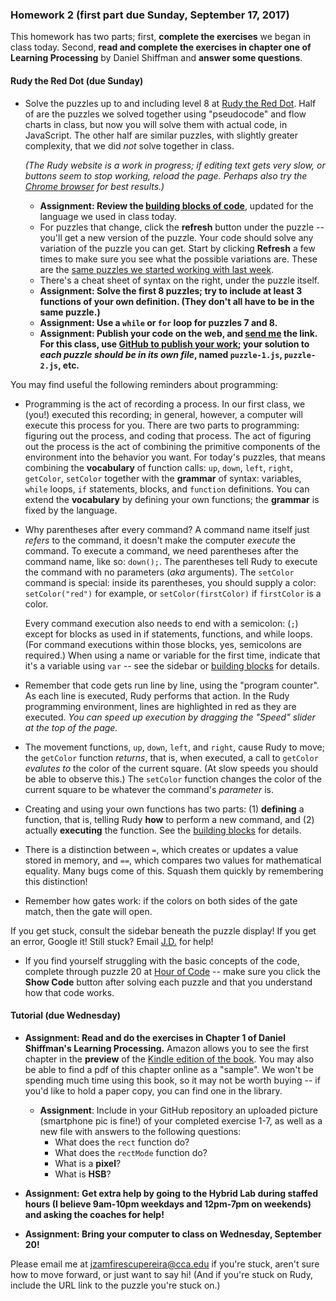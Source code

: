 ### Homework 2 (first part due Sunday, September 17, 2017)

This homework has two parts; first, **complete the exercises** we began in class today. Second, **read and complete the exercises in chapter one of Learning Processing** by Daniel Shiffman and **answer some questions**.

#### Rudy the Red Dot (due Sunday)

- Solve the puzzles up to and including level 8 at [Rudy the Red Dot](http://rudy.zamfi.net). Half of are the puzzles we solved together using "pseudocode" and flow charts in class, but now you will solve them with actual code, in JavaScript. The other half are similar puzzles, with slightly greater complexity, that we did *not* solve together in class.
  
  *(The Rudy website is a work in progress; if editing text gets very slow, or buttons seem to stop working, reload the page. Perhaps also try the [Chrome browser](http://google.com/chrome) for best results.)*
  
  - **Assignment: Review the [building blocks of code](../building-blocks.code.md)**, updated for the language we used in class today.
  - For puzzles that change, click the **refresh** button under the puzzle -- you'll get a new version of the puzzle. Your code should solve any variation of the puzzle you can get. Start by clicking **Refresh** a few times to make sure you see what the possible variations are. These are the [same puzzles we started working with last week](../puzzle-sheets.pdf).
  - There's a cheat sheet of syntax on the right, under the puzzle itself.
  - **Assignment: Solve the first 8 puzzles; try to include at least 3 functions of your own definition. (They don't all have to be in the same puzzle.)**
  - **Assignment: Use a `while` or `for` loop for puzzles 7 and 8.**
  - **Assignment: Publish your code on the web, and [send me](mailto:jzamfirescupereira@cca.edu) the link. For this class, use [GitHub to publish your work](http://github.com/zamfi/github-guide); your solution to *each puzzle should be in its own file*, named `puzzle-1.js`, `puzzle-2.js`, etc.**

You may find useful the following reminders about programming:

  - Programming is the act of recording a process. In our first class, we (you!) executed this recording; in general, however, a computer will execute this process for you. There are two parts to programming: figuring out the process, and coding that process. The act of figuring out the process is the act of combining the primitive components of the environment into the behavior you want. For today's puzzles, that means combining the **vocabulary** of function calls: `up`, `down`, `left`, `right`, `getColor`, `setColor` together with the **grammar** of syntax: variables, `while` loops, `if` statements, blocks, and `function` definitions. You can extend the **vocabulary** by defining your own functions; the **grammar** is fixed by the language.

  - Why parentheses after every command? A command name itself just *refers* to the command, it doesn't make the computer *execute* the command. To execute a command, we need parentheses after the command name, like so: `down();`. The parentheses tell Rudy to execute the command with no parameters (*aka* arguments). The `setColor` command is special: inside its parentheses, you should supply a color: `setColor("red")` for example, or `setColor(firstColor)` if `firstColor` is a color.
    
    Every command execution also needs to end with a semicolon: (`;`) except for blocks as used in if statements, functions, and while loops. (For command executions within those blocks, yes, semicolons are required.) When using a name or variable for the first time, indicate that it's a variable using `var` -- see the sidebar or [building blocks](../building-blocks-code.md) for details.

  - Remember that code gets run line by line, using the "program counter". As each line is executed, Rudy performs that action. In the Rudy programming environment, lines are highlighted in red as they are executed. *You can speed up execution by dragging the "Speed" slider at the top of the page.*

  - The movement functions, `up`, `down`, `left`, and `right`, cause Rudy to move; the `getColor` function *returns*, that is, when executed, a call to `getColor` *evalutes to* the color of the current square. (At slow speeds you should be able to observe this.) The `setColor` function changes the color of the current square to be whatever the command's *parameter* is.

  - Creating and using your own functions has two parts: (1) **defining** a function, that is, telling Rudy **how** to perform a new command, and (2) actually **executing** the function. See the [building blocks](../building-blocks-code.md) for details.

  - There is a distinction between `=`, which creates or updates a value stored in memory, and `==`, which compares two values for mathematical equality. Many bugs come of this. Squash them quickly by remembering this distinction!

  - Remember how gates work: if the colors on both sides of the gate match, then the gate will open.

  If you get stuck, consult the sidebar beneath the puzzle display! If you get an error, Google it! Still stuck? Email [J.D.](mailto:jzamfirescupereira@cca.edu) for help!

- If you find yourself struggling with the basic concepts of the code, complete through puzzle 20 at [Hour of Code](http://learn.code.org/hoc/1) -- make sure you click the **Show Code** button after solving each puzzle and that you understand how that code works.

#### Tutorial (due Wednesday)

- **Assignment: Read and do the exercises in Chapter 1 of Daniel Shiffman's Learning Processing.** Amazon allows you to see the first chapter in the **preview** of the [Kindle edition of the book](https://www.amazon.com/Learning-Processing-Beginners-Programming-Interaction-ebook/dp/B003FL6X4I/ref=mt_kindle). You may also be able to find a pdf of this chapter online as a "sample". We won't be spending much time using this book, so it may not be worth buying -- if you'd like to hold a paper copy, you can find one in the library.

  - **Assignment**: Include in your GitHub repository an uploaded picture (smartphone pic is fine!) of your completed exercise 1-7, as well as a new file with answers to the following questions:
    - What does the `rect` function do?
    - What does the `rectMode` function do?
    - What is a **pixel**?
    - What is **HSB**?

- **Assignment: Get extra help by going to the Hybrid Lab during staffed hours (I believe 9am-10pm weekdays and 12pm-7pm on weekends) and asking the coaches for help!**

- **Assignment: Bring your computer to class on Wednesday, September 20!**

Please email me at [jzamfirescupereira@cca.edu](mailto:jzamfirescupereira@cca.edu) if you're stuck, aren't sure how to move forward, or just want to say hi! (And if you're stuck on Rudy, include the URL link to the puzzle you're stuck on.)